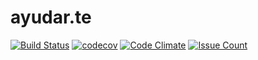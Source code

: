 # ayudar.te
[![Build Status](https://travis-ci.org/cotocisternas/ayudar.te.svg?branch=master)](https://travis-ci.org/cotocisternas/ayudar.te)
[![codecov](https://codecov.io/gh/cotocisternas/ayudar.te/branch/master/graph/badge.svg)](https://codecov.io/gh/cotocisternas/ayudar.te)
[![Code Climate](https://codeclimate.com/github/cotocisternas/ayudar.te/badges/gpa.svg)](https://codeclimate.com/github/cotocisternas/ayudar.te)
[![Issue Count](https://codeclimate.com/github/cotocisternas/ayudar.te/badges/issue_count.svg)](https://codeclimate.com/github/cotocisternas/ayudar.te)
